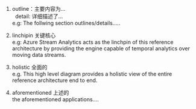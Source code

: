 1. outline：主要内容为...  
   detail: 详细描述了...  
e.g: The follwing section outlines/details.....

2. linchipin 关键核心  
e.g:  Azure Stream Analytics acts as the linchpin of this reference architecture by providing the engine capable of temporal analytics over moving data streams. 

3. holistic 全面的  
e.g. This high level diagram provides a holistic view of the entire reference architecture end to end. 

4. aforementioned 上述的  
the aforementioned applications....
 
